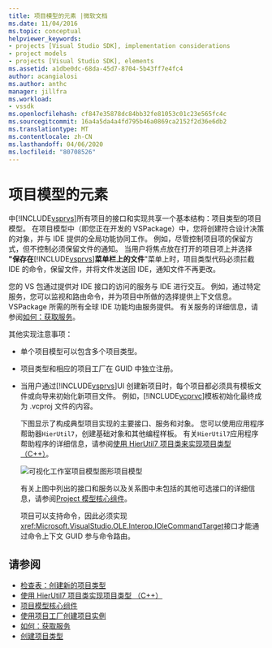 ```yaml
---
title: 项目模型的元素 |微软文档
ms.date: 11/04/2016
ms.topic: conceptual
helpviewer_keywords:
- projects [Visual Studio SDK], implementation considerations
- project models
- projects [Visual Studio SDK], elements
ms.assetid: a1dbe0dc-68da-45d7-8704-5b43ff7e4fc4
author: acangialosi
ms.author: anthc
manager: jillfra
ms.workload:
- vssdk
ms.openlocfilehash: cf847e35878dc84bb32fe81053c01c23e565fc4c
ms.sourcegitcommit: 16a4a5da4a4fd795b46a0869ca2152f2d36e6db2
ms.translationtype: MT
ms.contentlocale: zh-CN
ms.lasthandoff: 04/06/2020
ms.locfileid: "80708526"
---
```

# <a name="elements-of-a-project-model"></a>项目模型的元素
中[!INCLUDE[vsprvs](../../code-quality/includes/vsprvs_md.md)]所有项目的接口和实现共享一个基本结构：项目类型的项目模型。 在项目模型中（即您正在开发的 VSPackage）中，您将创建符合设计决策的对象，并与 IDE 提供的全局功能协同工作。 例如，尽管控制项目项的保留方式，但不控制必须保留文件的通知。 当用户将焦点放在打开的项目项上并选择 **"保存在**[!INCLUDE[vsprvs](../../code-quality/includes/vsprvs_md.md)]**菜单栏上的文件**"菜单上时，项目类型代码必须拦截 IDE 的命令，保留文件，并将文件发送回 IDE，通知文件不再更改。

 您的 VS 包通过提供对 IDE 接口的访问的服务与 IDE 进行交互。 例如，通过特定服务，您可以监视和路由命令，并为项目中所做的选择提供上下文信息。 VSPackage 所需的所有全球 IDE 功能均由服务提供。 有关服务的详细信息，请参阅[如何：获取服务](../../extensibility/how-to-get-a-service.md)。

 其他实现注意事项：

- 单个项目模型可以包含多个项目类型。

- 项目类型和相应的项目工厂在 GUID 中独立注册。

- 当用户通过[!INCLUDE[vsprvs](../../code-quality/includes/vsprvs_md.md)]UI 创建新项目时，每个项目都必须具有模板文件或向导来初始化新项目文件。 例如，[!INCLUDE[vcprvc](../../code-quality/includes/vcprvc_md.md)]模板初始化最终成为 .vcproj 文件的内容。

  下图显示了构成典型项目实现的主要接口、服务和对象。 您可以使用应用程序帮助器`HierUtil7`，创建基础对象和其他编程样板。 有关`HierUtil7`应用程序帮助程序的详细信息，请参阅[使用 HierUtil7 项目类来实现项目类型 （C++）](https://msdn.microsoft.com/library/a5c16a09-94a2-46ef-87b5-35b815e2f346)。

  ![可视化工作室项目模型图形](../../extensibility/internals/media/vsprojectmodel.gif "vs 项目模型")项目模型

  有关上图中列出的接口和服务以及关系图中未包括的其他可选接口的详细信息，请参阅[Project 模型核心组件](../../extensibility/internals/project-model-core-components.md)。

  项目可以支持命令，因此必须实现<xref:Microsoft.VisualStudio.OLE.Interop.IOleCommandTarget>接口才能通过命令上下文 GUID 参与命令路由。

## <a name="see-also"></a>请参阅
- [检查表：创建新的项目类型](../../extensibility/internals/checklist-creating-new-project-types.md)
- [使用 HierUtil7 项目类实现项目类型 （C++）](https://msdn.microsoft.com/library/a5c16a09-94a2-46ef-87b5-35b815e2f346)
- [项目模型核心组件](../../extensibility/internals/project-model-core-components.md)
- [使用项目工厂创建项目实例](../../extensibility/internals/creating-project-instances-by-using-project-factories.md)
- [如何：获取服务](../../extensibility/how-to-get-a-service.md)
- [创建项目类型](../../extensibility/internals/creating-project-types.md)
